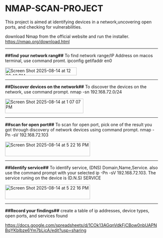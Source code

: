 # NMAP-SCAN-PROJECT
This project is aimed at identifying devices in a network,uncovering open ports, and checking for vulnerabilities.

download Nmap from the official website  and run the installer.
https://nmap.org/download.html

------

**##find your network rang##**
To find network range/IP Address on macos terminal, use command promt. ipconfig getifaddr en0


<img width="236" height="26" alt="Screen Shot 2025-08-14 at 12 32 43 PM" src="https://github.com/user-attachments/assets/95520555-aaf4-494c-a908-9f84d2ead3c9" />

------

**##Discover devices on the network##**
To discover the devices on the network, use command prompt.  nmap -sn 192.168.72.0/24

<img width="258" height="48" alt="Screen Shot 2025-08-14 at 1 07 07 PM" src="https://github.com/user-attachments/assets/b264226a-5cd9-4257-8a48-e62e4827fe42" />

------

**##scan for open port##**
To scan for open port, pick one of the result you got through discovery of network devices using command prompt. nmap -Pn -sV 192.168.72.103

<img width="280" height="48" alt="Screen Shot 2025-08-14 at 5 22 16 PM" src="https://github.com/user-attachments/assets/ba5354d2-f979-4589-bbb0-7cadc3d0494d" />

------

**##Identify service##**
To identify service, (DNS) Domain,Name,Service. also use the command prompt with your selected ip -Pn -sV 192.168.72.103. The service runing on the device is (D.N.S) SERVICE


<img width="280" height="48" alt="Screen Shot 2025-08-14 at 5 22 16 PM" src="https://github.com/user-attachments/assets/b79543a8-f2cd-4edd-93fe-2d8497ace05e" />

------

**##Record your findings##**
create a table of ip addresses, device types, open ports, and services found

https://docs.google.com/spreadsheets/d/1COk13AGqnVdkFjCBow0nbUAPNBqYKbIbze6Ym7bLjcA/edit?usp=sharing


